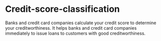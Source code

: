 # Credit-score-classification
Banks and credit card companies calculate your credit score to determine your creditworthiness. It helps banks and credit card companies immediately to issue loans to customers with good creditworthiness. 
